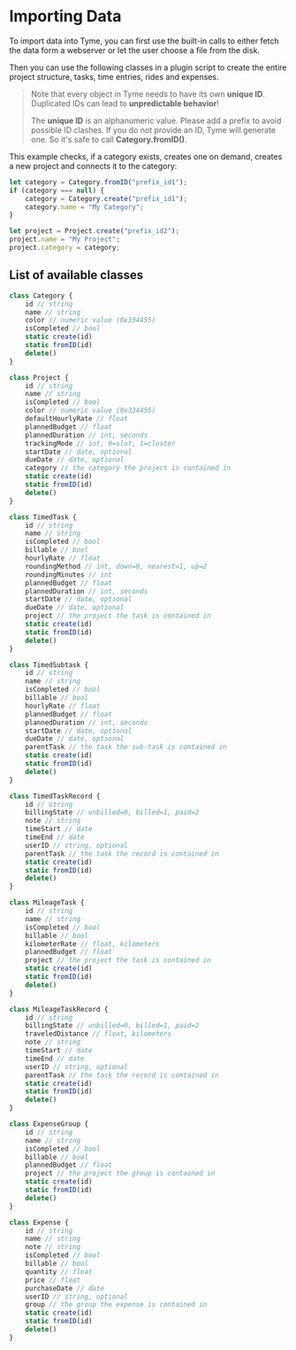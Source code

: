 # Importing Data

To import data into Tyme, you can first use the built-in calls to either fetch the data form a webserver or let the user choose a file from the disk.

Then you can use the following classes in a plugin script to create the entire project structure, tasks, time entries, rides and expenses. 

> Note that every object in Tyme needs to have its own **unique ID**. 
> Duplicated IDs can lead to **unpredictable behavior**!
> 
> The **unique ID** is an alphanumeric value. Please add a prefix to avoid possible ID clashes. If you do not provide an ID, Tyme will generate one. So it's safe to call **Category.fromID()**.

This example checks, if a category exists, creates one on demand, creates a new project and connects it to the category:

```javascript
let category = Category.fromID("prefix_id1");
if (category === null) {
    category = Category.create("prefix_id1");
    category.name = "My Category";
}

let project = Project.create("prefix_id2");
project.name = "My Project";
project.category = category;
```

## List of available classes

```javascript
class Category {
    id // string
    name // string
    color // numeric value (0x334455)
    isCompleted // bool
    static create(id)
    static fromID(id)
    delete()
}
```

```javascript
class Project {
    id // string
    name // string
    isCompleted // bool
    color // numeric value (0x334455)
    defaultHourlyRate // float
    plannedBudget // float
    plannedDuration // int, seconds
    trackingMode // int, 0=slot, 1=cluster
    startDate // date, optional
    dueDate // date, optional
    category // the category the project is contained in
    static create(id)
    static fromID(id)
    delete()
}
```

```javascript
class TimedTask {
    id // string
    name // string
    isCompleted // bool
    billable // bool
    hourlyRate // float
    roundingMethod // int, down=0, nearest=1, up=2
    roundingMinutes // int
    plannedBudget // float
    plannedDuration // int, seconds
    startDate // date, optional
    dueDate // date, optional
    project // the project the task is contained in
    static create(id)
    static fromID(id)
    delete()
}
```

```javascript
class TimedSubtask {
    id // string
    name // string
    isCompleted // bool
    billable // bool
    hourlyRate // float
    plannedBudget // float
    plannedDuration // int, seconds
    startDate // date, optional
    dueDate // date, optional
    parentTask // the task the sub-task is contained in
    static create(id)
    static fromID(id)
    delete()
}
```

```javascript
class TimedTaskRecord {
    id // string
    billingState // unbilled=0, billed=1, paid=2
    note // string
    timeStart // date
    timeEnd // date
    userID // string, optional
    parentTask // the task the record is contained in
    static create(id)
    static fromID(id)
    delete()
}
```

```javascript
class MileageTask {
    id // string
    name // string
    isCompleted // bool
    billable // bool
    kilometerRate // float, kilometers
    plannedBudget // float
    project // the project the task is contained in
    static create(id)
    static fromID(id)
    delete()
}
```

```javascript
class MileageTaskRecord {
    id // string
    billingState // unbilled=0, billed=1, paid=2
    traveledDistance // float, kilometers
    note // string
    timeStart // date
    timeEnd // date
    userID // string, optional
    parentTask // the task the record is contained in
    static create(id)
    static fromID(id)
    delete()
}
```

```javascript
class ExpenseGroup {
    id // string
    name // string
    isCompleted // bool
    billable // bool
    plannedBudget // float
    project // the project the group is contained in
    static create(id)
    static fromID(id)
    delete()
}
```

```javascript
class Expense {
    id // string
    name // string
    note // string
    isCompleted // bool
    billable // bool
    quantity // float
    price // float
    purchaseDate // date
    userID // string, optional
    group // the group the expense is contained in
    static create(id)
    static fromID(id)
    delete()
}
```

